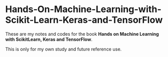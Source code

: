 # Hands-On-Machine-Learning-with-Scikit-Learn-Keras-and-TensorFlow

These are my notes and codes for the book __Hands on Machine Learning with ScikitLearn, Keras and TensorFlow__. 

This is only for my own study and future reference use. 
